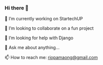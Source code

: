 ### Hi there 👋

🔭 I’m currently working on StartechUP
 
👯 I’m looking to collaborate on a fun project

🤔 I’m looking for help with Django

💬 Ask me about anything...

📫 How to reach me: riopamaong@gmail.com


<!--
**riodel27/riodel27** is a ✨ _special_ ✨ repository because its `README.md` (this file) appears on your GitHub profile.

Here are some ideas to get you started:

- 🔭 I’m currently working on ...
- 🌱 I’m currently learning ...
- 👯 I’m looking to collaborate on ...
- 🤔 I’m looking for help with ...
- 💬 Ask me about ...
- 📫 How to reach me: ...
- 😄 Pronouns: ...
- ⚡ Fun fact: ...
-->
